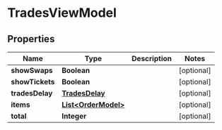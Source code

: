 # TradesViewModel

## Properties
Name | Type | Description | Notes
------------ | ------------- | ------------- | -------------
**showSwaps** | **Boolean** |  |  [optional]
**showTickets** | **Boolean** |  |  [optional]
**tradesDelay** | [**TradesDelay**](TradesDelay.md) |  |  [optional]
**items** | [**List&lt;OrderModel&gt;**](OrderModel.md) |  |  [optional]
**total** | **Integer** |  |  [optional]
